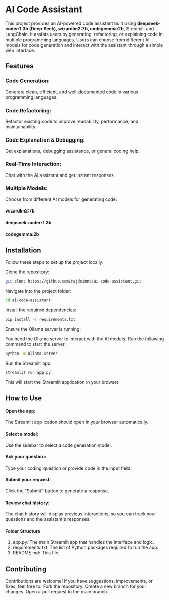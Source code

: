 # AI Code Assistant

This project provides an AI-powered code assistant built using **deepseek-coder:1.3b (Deep Seek), wizardlm2:7b, codegemma:2b**, 
Streamlit and LangChain. It assists users by generating, refactoring, or explaining code in multiple programming languages. Users can choose from different AI models for code generation and interact with the assistant through a simple web interface.

## Features

### Code Generation:

Generate clean, efficient, and well-documented code in various programming languages.

### Code Refactoring:

Refactor existing code to improve readability, performance, and maintainability.

### Code Explanation & Debugging:

Get explanations, debugging assistance, or general coding help.

### Real-Time Interaction:

Chat with the AI assistant and get instant responses.

### Multiple Models:

Choose from different AI models for generating code:

#### wizardlm2:7b

#### deepseek-coder:1.3b

#### codegemma:2b

## Installation

Follow these steps to set up the project locally:

Clone the repository:

```bash
git clone https://github.com/rajdeinno/ai-code-assistant.git
```

Navigate into the project folder:

```bash
cd ai-code-assistant
```

Install the required dependencies:

```bash
pip install -r requirements.txt
```

Ensure the Ollama server is running:

You need the Ollama server to interact with the AI models. Run the following command to start the server:

```bash
python -m ollama.server
```

Run the Streamlit app:

```bash
streamlit run app.py
```

This will start the Streamlit application in your browser.

## How to Use

#### Open the app:

The Streamlit application should open in your browser automatically.

#### Select a model:

Use the sidebar to select a code generation model.

#### Ask your question:

Type your coding question or provide code in the input field.

#### Submit your request:

Click the "Submit" button to generate a response.

#### Review chat history:

The chat history will display previous interactions, so you can track your questions and the assistant's responses.

#### Folder Structure

1. app.py: The main Streamlit app that handles the interface and logic.
2. requirements.txt: The list of Python packages required to run the app.
3. README.md: This file.

## Contributing

Contributions are welcome! If you have suggestions, improvements, or fixes, feel free to:
Fork the repository.
Create a new branch for your changes.
Open a pull request to the main branch.

